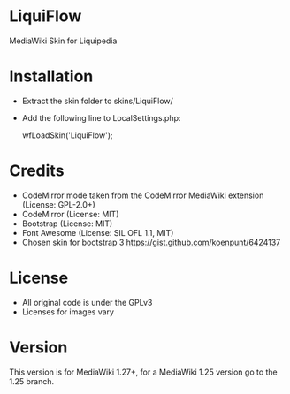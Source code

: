LiquiFlow
=========
MediaWiki Skin for Liquipedia

Installation
============
* Extract the skin folder to skins/LiquiFlow/
* Add the following line to LocalSettings.php:

	wfLoadSkin('LiquiFlow');
	
Credits
=======
* CodeMirror mode taken from the CodeMirror MediaWiki extension (License: GPL-2.0+)
* CodeMirror (License: MIT)
* Bootstrap (License: MIT)
* Font Awesome (License: SIL OFL 1.1, MIT)
* Chosen skin for bootstrap 3 https://gist.github.com/koenpunt/6424137

License
=======
* All original code is under the GPLv3
* Licenses for images vary

Version
=======
This version is for MediaWiki 1.27+, for a MediaWiki 1.25 version go to the 1.25 branch.